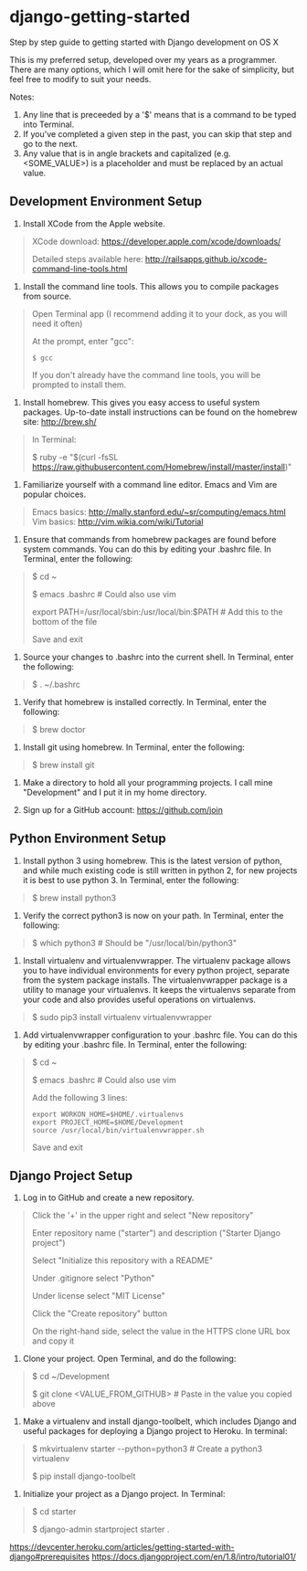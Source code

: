 django-getting-started
======================

Step by step guide to getting started with Django development on OS X

This is my preferred setup, developed over my years as a programmer. There are many options, which 
I will omit here for the sake of simplicity, but feel free to modify to suit your needs.

Notes:

1. Any line that is preceeded by a '$' means that is a command to be typed into Terminal.
1. If you've completed a given step in the past, you can skip that step and go to the next.
1. Any value that is in angle brackets and capitalized (e.g. <SOME_VALUE>) is a placeholder and must
be replaced by an actual value.


Development Environment Setup
-----------------------------

1. Install XCode from the Apple website.
> XCode download: https://developer.apple.com/xcode/downloads/
>
> Detailed steps available here: http://railsapps.github.io/xcode-command-line-tools.html

1. Install the command line tools. This allows you to compile packages from source.
> Open Terminal app (I recommend adding it to your dock, as you will need it often)
>
> At the prompt, enter "gcc":
>
>     $ gcc
>
> If you don't already have the command line tools, you will be prompted to install them.

1. Install homebrew. This gives you easy access to useful system packages. Up-to-date install
instructions can be found on the homebrew site: http://brew.sh/
> In Terminal:
>
> $ ruby -e "$(curl -fsSL https://raw.githubusercontent.com/Homebrew/install/master/install)"

1. Familiarize yourself with a command line editor. Emacs and Vim are popular choices.
> Emacs basics: http://mally.stanford.edu/~sr/computing/emacs.html
> Vim basics: http://vim.wikia.com/wiki/Tutorial

1. Ensure that commands from homebrew packages are found before system commands. You can do this by
editing your .bashrc file. In Terminal, enter the following:
> $ cd ~
>
> $ emacs .bashrc  # Could also use vim
>
> export PATH=/usr/local/sbin:/usr/local/bin:$PATH  # Add this to the bottom of the file
>
> Save and exit

1. Source your changes to .bashrc into the current shell. In Terminal, enter the following:
> $ . ~/.bashrc

1. Verify that homebrew is installed correctly. In Terminal, enter the following:
> $ brew doctor

1. Install git using homebrew. In Terminal, enter the following:
> $ brew install git

1. Make a directory to hold all your programming projects. I call mine "Development" and I put it
in my home directory.
    
1. Sign up for a GitHub account: https://github.com/join
    

Python Environment Setup
------------------------

1. Install python 3 using homebrew. This is the latest version of python, and while much existing
code is still written in python 2, for new projects it is best to use python 3. In Terminal, enter
the following:
> $ brew install python3

1. Verify the correct python3 is now on your path. In Terminal, enter the following:
> $ which python3  # Should be "/usr/local/bin/python3"

1. Install virtualenv and virtualenvwrapper. The virtualenv package allows you to have individual
environments for every python project, separate from the system package installs. The 
virtualenvwrapper package is a utility to manage your virtualenvs. It keeps the virtualenvs separate
from your code and also provides useful operations on virtualenvs.
> $ sudo pip3 install virtualenv virtualenvwrapper

1. Add virtualenvwrapper configuration to your .bashrc file. You can do this by
editing your .bashrc file. In Terminal, enter the following:
> $ cd ~
>
> $ emacs .bashrc  # Could also use vim
>
> Add the following 3 lines:
>
>     export WORKON_HOME=$HOME/.virtualenvs
>     export PROJECT_HOME=$HOME/Development
>     source /usr/local/bin/virtualenvwrapper.sh
>
> Save and exit

Django Project Setup
--------------------

1. Log in to GitHub and create a new repository.
> Click the '+' in the upper right and select "New repository"
>
> Enter repository name ("starter") and description ("Starter Django project")
>
> Select "Initialize this repository with a README"
>
> Under .gitignore select "Python"
>
> Under license select "MIT License"
>
> Click the "Create repository" button
>
> On the right-hand side, select the value in the HTTPS clone URL box and copy it

1. Clone your project. Open Terminal, and do the following:
> $ cd ~/Development
>
> $ git clone <VALUE_FROM_GITHUB> # Paste in the value you copied above

1. Make a virtualenv and install django-toolbelt, which includes Django and useful packages for
deploying a Django project to Heroku. In terminal:
> $ mkvirtualenv starter --python=python3  # Create a python3 virtualenv
>
> $ pip install django-toolbelt

1. Initialize your project as a Django project. In Terminal:
> $ cd starter
>
> $ django-admin startproject starter .


https://devcenter.heroku.com/articles/getting-started-with-django#prerequisites
https://docs.djangoproject.com/en/1.8/intro/tutorial01/

